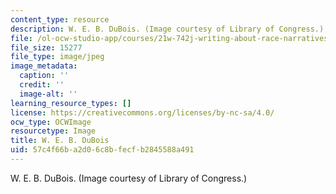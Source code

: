```yaml
---
content_type: resource
description: W. E. B. DuBois. (Image courtesy of Library of Congress.)
file: /ol-ocw-studio-app/courses/21w-742j-writing-about-race-narratives-of-multiraciality-fall-2008/57c4f66ba2d06c8bfecfb2845588a491_chp_dubois.jpg
file_size: 15277
file_type: image/jpeg
image_metadata:
  caption: ''
  credit: ''
  image-alt: ''
learning_resource_types: []
license: https://creativecommons.org/licenses/by-nc-sa/4.0/
ocw_type: OCWImage
resourcetype: Image
title: W. E. B. DuBois
uid: 57c4f66b-a2d0-6c8b-fecf-b2845588a491
---
```

W. E. B. DuBois. (Image courtesy of Library of Congress.)